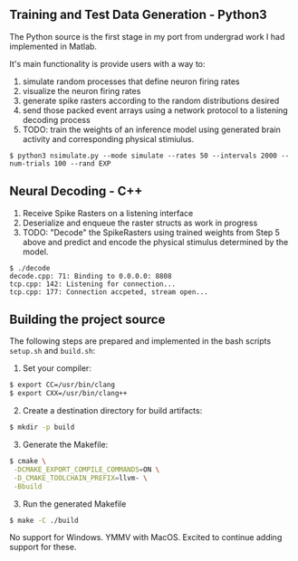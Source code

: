 ## Training and Test Data Generation - Python3
The Python source is the first stage in my port from undergrad work I had implemented in Matlab.

It's main functionality is provide users with a way to:
1. simulate random processes that define neuron firing rates
2. visualize the neuron firing rates
3. generate spike rasters according to the random distributions desired
4. send those packed event arrays using a network protocol to a listening decoding process
5. TODO: train the weights of an inference model using generated brain activity and corresponding physical stimiulus.

```
$ python3 nsimulate.py --mode simulate --rates 50 --intervals 2000 --num-trials 100 --rand EXP
```



## Neural Decoding - C++
1. Receive Spike Rasters on a listening interface
2. Deserialize and enqueue the raster structs as work in progress
3. TODO: "Decode" the SpikeRasters using trained weights from Step 5 above and predict and encode the physical stimulus determined by the model.

```
$ ./decode
decode.cpp: 71: Binding to 0.0.0.0: 8808
tcp.cpp: 142: Listening for connection...
tcp.cpp: 177: Connection accpeted, stream open...
```

## Building the project source

The following steps are prepared and implemented in the bash scripts `setup.sh` and `build.sh`:

1. Set your compiler:
```sh
$ export CC=/usr/bin/clang
$ export CXX=/usr/bin/clang++
```

2. Create a destination directory for build artifacts:
```sh
$ mkdir -p build
```

3. Generate the Makefile:
```sh
$ cmake \
 -DCMAKE_EXPORT_COMPILE_COMMANDS=ON \
 -D_CMAKE_TOOLCHAIN_PREFIX=llvm- \
 -Bbuild
```

3. Run the generated Makefile
```sh
$ make -C ./build
```

No support for Windows. YMMV with MacOS. Excited to continue adding support for these.

